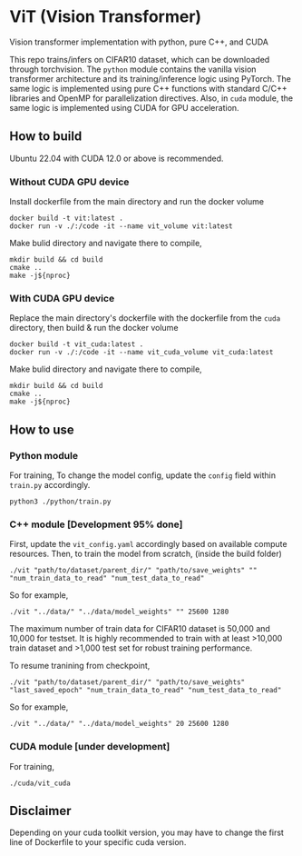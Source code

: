 # ViT (Vision Transformer)
Vision transformer implementation with python, pure C++, and CUDA

This repo trains/infers on CIFAR10 dataset, which can be downloaded through torchvision.
The `python` module contains the vanilla vision transformer architecture and its training/inference logic using PyTorch.
The same logic is implemented using pure C++ functions with standard C/C++ libraries and OpenMP for parallelization directives.
Also, in `cuda` module, the same logic is implemented using CUDA for GPU acceleration.


## How to build
Ubuntu 22.04 with CUDA 12.0 or above is recommended.


### Without CUDA GPU device
Install dockerfile from the main directory and run the docker volume
```
docker build -t vit:latest .
docker run -v ./:/code -it --name vit_volume vit:latest
```

Make bulid directory and navigate there to compile,
```
mkdir build && cd build
cmake ..
make -j${nproc}
```

### With CUDA GPU device
Replace the main directory's dockerfile with the dockerfile from the `cuda` directory, then build & run the docker volume
```
docker build -t vit_cuda:latest .
docker run -v ./:/code -it --name vit_cuda_volume vit_cuda:latest
```

Make bulid directory and navigate there to compile,
```
mkdir build && cd build
cmake ..
make -j${nproc}
```

## How to use

### Python module
For training,
To change the model config, update the `config` field within `train.py` accordingly.
```
python3 ./python/train.py
```

### C++ module [Development 95% done]

First, update the `vit_config.yaml` accordingly based on available compute resources.
Then, to train the model from scratch, (inside the build folder)
```
./vit "path/to/dataset/parent_dir/" "path/to/save_weights" "" "num_train_data_to_read" "num_test_data_to_read"
```

So for example,
```
./vit "../data/" "../data/model_weights" "" 25600 1280
```
The maximum number of train data for CIFAR10 dataset is 50,000 and 10,000 for testset.
It is highly recommended to train with at least >10,000 train dataset and >1,000 test set for robust training performance.

To resume tranining from checkpoint,
```
./vit "path/to/dataset/parent_dir/" "path/to/save_weights" "last_saved_epoch" "num_train_data_to_read" "num_test_data_to_read"
```
So for example,
```
./vit "../data/" "../data/model_weights" 20 25600 1280
```


### CUDA module [under development]
For training,
```
./cuda/vit_cuda
```




## Disclaimer
Depending on your cuda toolkit version, you may have to change the first line of Dockerfile to your specific cuda version.
